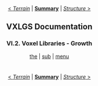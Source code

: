 <div align="center">

[< *Terrain*](6.1.terrain.md) | [**Summary**](0.0.index.md) | [*Structure* >](6.3.structure.md)

## VXLGS Documentation

### VI.2. Voxel Libraries - Growth

[the](6.2.growth.md#) | [sub](6.2.growth.md#) | [menu](6.2.growth.md#)

</div>

<div align="center">

#
[< *Terrain*](6.1.terrain.md) | [**Summary**](0.0.index.md) | [*Structure* >](6.3.structure.md)